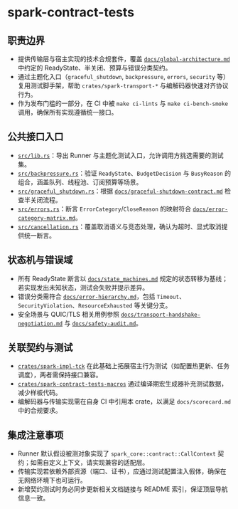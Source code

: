 # spark-contract-tests

## 职责边界
- 提供传输层与宿主实现的技术合规套件，覆盖 [`docs/global-architecture.md`](../../docs/global-architecture.md) 中约定的 ReadyState、半关闭、预算与错误分类契约。
- 通过主题化入口（`graceful_shutdown`, `backpressure`, `errors`, `security` 等）复用测试脚手架，帮助 `crates/spark-transport-*` 与编解码器快速对齐协议行为。
- 作为发布门槛的一部分，在 CI 中被 `make ci-lints` 与 `make ci-bench-smoke` 调用，确保所有实现遵循统一接口。

## 公共接口入口
- [`src/lib.rs`](./src/lib.rs)：导出 Runner 与主题化测试入口，允许调用方挑选需要的测试集。
- [`src/backpressure.rs`](./src/backpressure.rs)：验证 `ReadyState`、`BudgetDecision` 与 `BusyReason` 的组合，涵盖队列、线程池、订阅预算等场景。
- [`src/graceful_shutdown.rs`](./src/graceful_shutdown.rs)：根据 [`docs/graceful-shutdown-contract.md`](../../docs/graceful-shutdown-contract.md) 检查半关闭流程。
- [`src/errors.rs`](./src/errors.rs)：断言 `ErrorCategory`/`CloseReason` 的映射符合 [`docs/error-category-matrix.md`](../../docs/error-category-matrix.md)。
- [`src/cancellation.rs`](./src/cancellation.rs)：覆盖取消语义与竞态处理，确认为超时、显式取消提供统一断言。

## 状态机与错误域
- 所有 ReadyState 断言以 [`docs/state_machines.md`](../../docs/state_machines.md) 规定的状态转移为基线；若实现发出未知状态，测试会失败并提示差异。
- 错误分类需符合 [`docs/error-hierarchy.md`](../../docs/error-hierarchy.md)，包括 `Timeout`、`SecurityViolation`、`ResourceExhausted` 等关键分支。
- 安全场景与 QUIC/TLS 相关用例参照 [`docs/transport-handshake-negotiation.md`](../../docs/transport-handshake-negotiation.md) 与 [`docs/safety-audit.md`](../../docs/safety-audit.md)。

## 关联契约与测试
- [`crates/spark-impl-tck`](../spark-impl-tck) 在此基础上拓展宿主行为测试（如配置热更新、任务调度），两者需保持接口兼容。
- [`crates/spark-contract-tests-macros`](../spark-contract-tests-macros) 通过编译期宏生成器补充测试数据，减少样板代码。
- 编解码器与传输实现需在自身 CI 中引用本 crate，以满足 `docs/scorecard.md` 中的合规要求。

## 集成注意事项
- Runner 默认假设被测对象实现了 `spark_core::contract::CallContext` 契约；如需自定义上下文，请实现兼容的适配层。
- 传输实现若依赖外部资源（端口、证书），应通过测试配置注入假体，确保在无网络环境下也可运行。
- 新增契约测试时务必同步更新相关文档链接与 README 索引，保证顶层导航信息一致。
